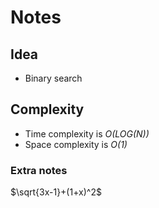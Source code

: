# Notes

## Idea
* Binary search

## Complexity
* Time complexity is *O(LOG(N))*
* Space complexity is *O(1)*

### Extra notes
$\sqrt{3x-1}+(1+x)^2$

